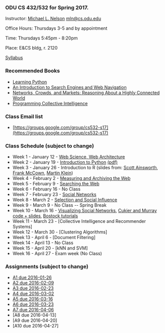 ### ODU CS 432/532 for Spring 2017.
Instructor: [Michael L. Nelson](http://www.cs.odu.edu/~mln/) <mln@cs.odu.edu> 

Office Hours: Thursdays 3-5 and by appointment

Time: Thursdays 5:45pm - 8:20pm

Place: E&CS bldg, r. 2120

[Syllabus](https://raw.githubusercontent.com/phonedude/cs532-s17/master/syllabus.txt)

### Recommended Books
* [Learning Python](http://shop.oreilly.com/product/9780596158071.do)
* [An Introduction to Search Engines and Web Navigation](http://www.wiley.com/WileyCDA/WileyTitle/productCd-047052684X.html)
* [Networks, Crowds, and Markets: Reasoning About a Highly Connected World ](http://www.cs.cornell.edu/home/kleinber/networks-book/)
* [Programming Collective Intelligence ](http://shop.oreilly.com/product/9780596529321.do)

### Class Email list
* [https://groups.google.com/group/cs532-s17](https://groups.google.com/group/cs532-s17)

### Class Schedule (subject to change)
* Week 1 - January 12 - [Web Science, Web Architecture](https://raw.githubusercontent.com/phonedude/cs532-s17/master/slides/week-01-intro.ppt)
* Week 2 - January 19 - [Introduction to Python](https://raw.githubusercontent.com/phonedude/cs532-s17/master/slides/week-02-python.pptx) [(pdf)](https://raw.githubusercontent.com/phonedude/cs532-s17/master/slides/week-02-python.pdf) 
* Week 3 - January 26 - Introduction to R (slides from: [Scott Ainsworth](http://www.cs.odu.edu/~sainswor/Teaching/R), [Frank McCown](http://www.harding.edu/fmccown/r/), [Martin Klein](http://www.cs.odu.edu/~mklein/cs796/lecture/)) 
* Week 4 - February 2 - [Measuring and Archiving the Web](https://raw.githubusercontent.com/phonedude/cs532-s17/master/slides/week-04-measure-archive.ppt)
* Week 5 - February 9 - [Searching the Web](https://raw.githubusercontent.com/phonedude/cs532-s17/master/slides/week-05-searching.ppt)
* Week 6 - February 16 - No Class
* Week 7 - February 23 - [Social Networks](https://raw.githubusercontent.com/phonedude/cs532-s17/master/slides/week-07-social-networks.ppt)
* Week 8 - March 2 - [Selection and Social Influence](https://raw.githubusercontent.com/phonedude/cs532-s17/master/slides/week-08-selection.ppt)
* Week 9 - March 9 - No Class -- Spring Break
* Week 10 - March 16 - [Visualizing Social Networks](https://raw.githubusercontent.com/phonedude/cs532-s17/master/slides/week-10-visualization.ppt), [Cukier and Murray code + slides](https://github.com/alignedleft/strata-d3-tutorial), [Bostock tutorials](https://github.com/d3/d3/wiki/Tutorials)
* Week 11 - March 23 - [Collective Intelligence and Recommender Systems]
* Week 12 - March 30 - [Clustering Algorithms]
* Week 13 - April 6 - [Document Filtering]
* Week 14 - April 13 - No Class
* Week 15 - April 20 - [kNN and SVM] 
* Week 16 - April 27 - Exam week (No Class)

### Assignments (subject to change)
* [A1 due 2016-01-26](https://raw.githubusercontent.com/phonedude/cs532-s17/master/assignments/a1.txt)
* [A2 due 2016-02-09](https://raw.githubusercontent.com/phonedude/cs532-s17/master/assignments/a2.txt)
* [A3 due 2016-02-23](https://raw.githubusercontent.com/phonedude/cs532-s17/master/assignments/a3.txt) 
* [A4 due 2016-03-02](https://raw.githubusercontent.com/phonedude/cs532-s17/master/assignments/a4.txt)  
* [A5 due 2016-03-16](https://raw.githubusercontent.com/phonedude/cs532-s17/master/assignments/a5.txt) 
* [A6 due 2016-03-23](https://raw.githubusercontent.com/phonedude/cs532-s17/master/assignments/a6.txt)  
* [A7 due 2016-04-06](https://raw.githubusercontent.com/phonedude/cs532-s17/master/assignments/a7.txt)  
* [A8 due 2016-04-13] 
* [A9 due 2016-04-20]
* [A10 due 2016-04-27] 
